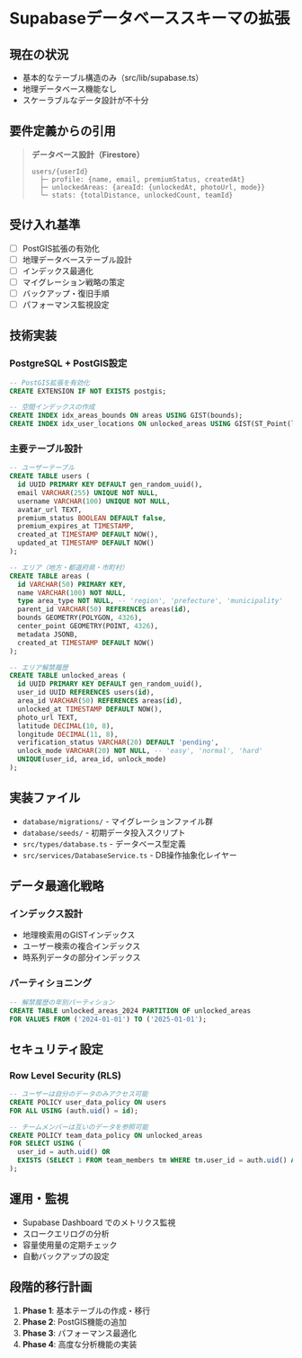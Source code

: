 # Supabaseデータベーススキーマの拡張

## 現在の状況
- 基本的なテーブル構造のみ（src/lib/supabase.ts）
- 地理データベース機能なし
- スケーラブルなデータ設計が不十分

## 要件定義からの引用
> **データベース設計（Firestore）**
> ```
> users/{userId}
>   ├─ profile: {name, email, premiumStatus, createdAt}
>   ├─ unlockedAreas: {areaId: {unlockedAt, photoUrl, mode}}
>   └─ stats: {totalDistance, unlockedCount, teamId}
> ```

## 受け入れ基準
- [ ] PostGIS拡張の有効化
- [ ] 地理データベーステーブル設計
- [ ] インデックス最適化
- [ ] マイグレーション戦略の策定
- [ ] バックアップ・復旧手順
- [ ] パフォーマンス監視設定

## 技術実装
### PostgreSQL + PostGIS設定
```sql
-- PostGIS拡張を有効化
CREATE EXTENSION IF NOT EXISTS postgis;

-- 空間インデックスの作成
CREATE INDEX idx_areas_bounds ON areas USING GIST(bounds);
CREATE INDEX idx_user_locations ON unlocked_areas USING GIST(ST_Point(longitude, latitude));
```

### 主要テーブル設計
```sql
-- ユーザーテーブル
CREATE TABLE users (
  id UUID PRIMARY KEY DEFAULT gen_random_uuid(),
  email VARCHAR(255) UNIQUE NOT NULL,
  username VARCHAR(100) UNIQUE NOT NULL,
  avatar_url TEXT,
  premium_status BOOLEAN DEFAULT false,
  premium_expires_at TIMESTAMP,
  created_at TIMESTAMP DEFAULT NOW(),
  updated_at TIMESTAMP DEFAULT NOW()
);

-- エリア（地方・都道府県・市町村）
CREATE TABLE areas (
  id VARCHAR(50) PRIMARY KEY,
  name VARCHAR(100) NOT NULL,
  type area_type NOT NULL, -- 'region', 'prefecture', 'municipality'
  parent_id VARCHAR(50) REFERENCES areas(id),
  bounds GEOMETRY(POLYGON, 4326),
  center_point GEOMETRY(POINT, 4326),
  metadata JSONB,
  created_at TIMESTAMP DEFAULT NOW()
);

-- エリア解禁履歴
CREATE TABLE unlocked_areas (
  id UUID PRIMARY KEY DEFAULT gen_random_uuid(),
  user_id UUID REFERENCES users(id),
  area_id VARCHAR(50) REFERENCES areas(id),
  unlocked_at TIMESTAMP DEFAULT NOW(),
  photo_url TEXT,
  latitude DECIMAL(10, 8),
  longitude DECIMAL(11, 8),
  verification_status VARCHAR(20) DEFAULT 'pending',
  unlock_mode VARCHAR(20) NOT NULL, -- 'easy', 'normal', 'hard'
  UNIQUE(user_id, area_id, unlock_mode)
);
```

## 実装ファイル
- `database/migrations/` - マイグレーションファイル群
- `database/seeds/` - 初期データ投入スクリプト
- `src/types/database.ts` - データベース型定義
- `src/services/DatabaseService.ts` - DB操作抽象化レイヤー

## データ最適化戦略
### インデックス設計
- 地理検索用のGISTインデックス
- ユーザー検索の複合インデックス
- 時系列データの部分インデックス

### パーティショニング
```sql
-- 解禁履歴の年別パーティション
CREATE TABLE unlocked_areas_2024 PARTITION OF unlocked_areas
FOR VALUES FROM ('2024-01-01') TO ('2025-01-01');
```

## セキュリティ設定
### Row Level Security (RLS)
```sql
-- ユーザーは自分のデータのみアクセス可能
CREATE POLICY user_data_policy ON users
FOR ALL USING (auth.uid() = id);

-- チームメンバーは互いのデータを参照可能
CREATE POLICY team_data_policy ON unlocked_areas
FOR SELECT USING (
  user_id = auth.uid() OR 
  EXISTS (SELECT 1 FROM team_members tm WHERE tm.user_id = auth.uid() AND tm.team_id = (SELECT team_id FROM users WHERE id = unlocked_areas.user_id))
);
```

## 運用・監視
- Supabase Dashboard でのメトリクス監視
- スロークエリログの分析
- 容量使用量の定期チェック
- 自動バックアップの設定

## 段階的移行計画
1. **Phase 1**: 基本テーブルの作成・移行
2. **Phase 2**: PostGIS機能の追加
3. **Phase 3**: パフォーマンス最適化
4. **Phase 4**: 高度な分析機能の実装
